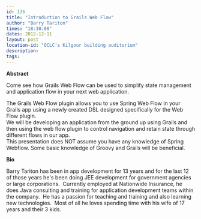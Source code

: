 ```yaml
---
id: 136
title: "Introduction to Grails Web Flow"
author: "Barry Tariton"
times: "18:30:00"
dates: 2012-12-11
layout: post
location-id: "OCLC's Kilgour building auditorium"  
description: 
tags: 
---
```

 **Abstract**

Come see how Grails Web Flow can be used to simplify state management and application flow in your next web application.  
  
The Grails Web Flow plugin allows you to use Spring Web Flow in your Grails app using a newly created DSL designed specifically for the Web Flow plugin.  
We will be developing an application from the ground up using Grails and then using the web flow plugin to control navigation and retain state through different flows in our app.  
This presentation does NOT assume you have any knowledge of Spring Webflow. Some basic knowledge of Groovy and Grails will be beneficial.  

**Bio**

Barry Tariton has been in app development for 13 years and for the last 12 of those years he's been doing JEE development for government agencies or large corporations.&nbsp; Currently employed at Nationwide Insurance, he does Java consulting and training for application development teams within the company.&nbsp; He has a passion for teaching and training and also learning new technologies.&nbsp; Most of all he loves spending time with his wife of 17 years and their 3 kids.

